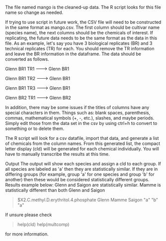 The file named mango is the cleaned-up data. The R script looks for this file name so change as needed.

If trying to use script in future work, the CSV file will need to be constructed in the same format as mango.csv.
The first column should be cultivar name (species name), the next columns should be the chemicals of interest.
If replicating, the future data needs to be the same format as the data in this file.
As an example, let's say you have 3 biological replicates (BR) and 3 technical replicates (TR) for each.
You should remove the TR information and leave the BR information in the dataframe.
The data should be converted as follows.

Glenn BR1 TR1 ---> Glenn BR1

Glenn BR1 TR2 ---> Glenn BR1

Glenn BR1 TR3 ---> Glenn BR1

Glenn BR2 TR1 ---> Glenn BR2

In addition, there may be some issues if the titles of columns have any special characters in them. Things such as:
blank spaces, parenthesis, commas, mathematical symbols (+, -, etc.), slashes, and maybe periods.
Simply edit those from the data set in the csv by using ctrl+h to convert to something or to delete them.

The R script will look for a csv datafile, import that data, and generate a list of chemicals from the column names.
From this generated list, the compact letter display (cld) will be generated for each chemical individually. You
will have to manually transcribe the results at this time.

Output
The output will show each species and assign a cld to each group. If all species are labeled as 'a' then they are 
statistically similar. If they are in differing groups (for example, group 'a' for one species and group 'b' for another)
then these would be considered statistically different groups. Results example below: Glenn and Saigon are statistically
similar. Mamme is statistically different than both Glenn and Saigon

> $X2.C.methyl.D.erythritol.4.phosphate
>  Glenn  Mamme Saigon 
>    "a"    "b"    "a" 

If unsure please check

> help(cld)
> help(multcomp)

for more information.
